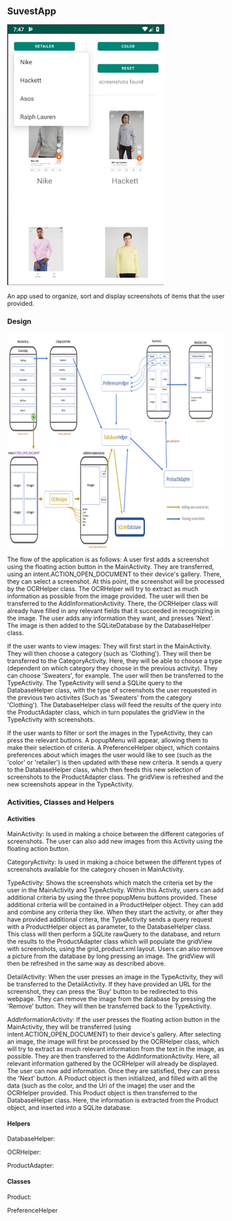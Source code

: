 ## SuvestApp

<img src="https://github.com/feetjeex/SuvestApp/blob/master/doc/TypeActivity.png" width="364" height="604" />

An app used to organize, sort and display screenshots of items that the user provided.

### Design

<img src="https://github.com/feetjeex/SuvestApp/blob/master/doc/DesignFinalPaint.png" width="800" height="500" />

The flow of the application is as follows: A user first adds a screenshot using the floating action button in the MainActivity. They are transferred, using an intent.ACTION_OPEN_DOCUMENT to their device's gallery. There, they can select a screenshot. At this point, the screenshot will be processed by the OCRHelper class. The OCRHelper will try to extract as much information as possible from the image provided. The user will then be transferred to the AddInformationActivity. There, the OCRHelper class will already have filled in any relevant fields that it succeeded in recognizing in the image. The user adds any information they want, and presses 'Next'. The image is then added to the SQLiteDatabase by the DatabaseHelper class.

If the user wants to view images: They will first start in the MainActivity. They will then choose a category (such as 'Clothing'). They will then be transferred to the CategoryActivity. Here, they will be able to choose a type (dependent on which category they choose in the previous activity). They can choose 'Sweaters', for example. The user will then be transferred to the TypeActivity. The TypeActivity will send a SQLite query to the DatabaseHelper class, with the type of screenshots the user requested in the previous two activites (Such as 'Sweaters' from the category 'Clothing'). The DatabaseHelper class will feed the results of the query into the ProductAdapter class, which in turn populates the gridView in the TypeActivity with screenshots. 

If the user wants to filter or sort the images in the TypeActivity, they can press the relevant buttons. A popupMenu will appear, allowing them to make their selection of criteria. A PreferenceHelper object, which contains preferences about which images the user would like to see (such as the 'color' or 'retailer') is then updated with these new criteria. It sends a query to the DatabaseHelper class, which then feeds this new selection of screenshots to the ProductAdapter class. The gridView is refreshed and the new screenshots appear in the TypeActivity. 

### Activities, Classes and Helpers

#### Activities

MainActivity: Is used in making a choice between the different categories of screenshots. The user can also add new images from this Activity using the floating action button.

CategoryActivity: Is used in making a choice between the different types of screenshots available for the category chosen in MainActivity.

TypeActivity: Shows the screenshots which match the criteria set by the user in the MainActivity and TypeActivity. Within this Activity, users can add additional criteria by using the three popupMenu buttons provided. These additional criteria will be contained in a ProductHelper object. They can add and combine any criteria they like. When they start the activity, or after they have provided additional critera, the TypeActivity sends a query request with a ProductHelper object as parameter, to the DatabaseHelper class. This class will then perform a SQLite rawQuery to the database, and return the results to the ProductAdapter class which will populate the gridView with screenshots, using the grid_product.xml layout. Users can also remove a picture from the database by long pressing an image. The gridView will then be refreshed in the same way as described above.

DetailActivity: When the user presses an image in the TypeActivity, they will be transferred to the DetailActivity. If they have provided an URL for the screenshot, they can press the 'Buy' button to be redirected to this webpage. They can remove the image from the database by pressing the 'Remove' button. They will then be transferred back to the TypeActivity.

AddInformationActivity: If the user presses the floating action button in the MainActivity, they will be transferred (using intent.ACTION_OPEN_DOCUMENT) to their device's gallery. After selecting an image, the image will first be processed by the OCRHelper class, which will try to extract as much relevant information from the text in the image, as possible. They are then transferred to the AddInformationActivity. Here, all relevant information gathered by the OCRHelper will already be displayed. The user can now add information. Once they are satisfied, they can press the 'Next' button. A Product object is then initialized, and filled with all the data (such as the color, and the Uri of the image) the user and the OCRHelper provided. This Product object is then transferred to the DatabaseHelper class. Here, the information is extracted from the Product object, and inserted into a SQLite database.

#### Helpers

DatabaseHelper:

OCRHelper:

ProductAdapter:

#### Classes

Product:

PreferenceHelper

